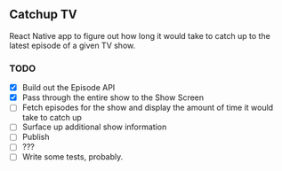 ## Catchup TV
React Native app to figure out how long it would take to catch up to the latest episode of a given TV show.

### TODO
- [x] Build out the Episode API
- [x] Pass through the entire show to the Show Screen
- [ ] Fetch episodes for the show and display the amount of time it would take to catch up
- [ ] Surface up additional show information
- [ ] Publish
- [ ] ???
- [ ] Write some tests, probably.
